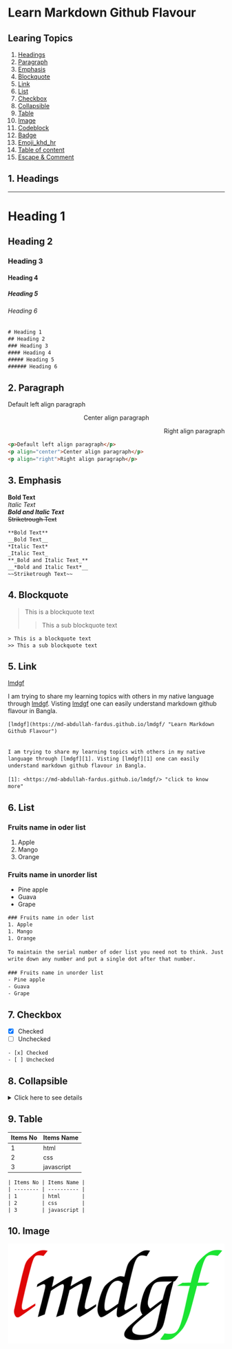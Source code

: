 # Learn Markdown Github Flavour

## Learing Topics
1. [Headings](#headings)
1. [Paragraph](#paragraph)
1. [Emphasis](#emphasis)
1. [Blockquote](#blockquote)
1. [Link](#link)
2. [List](#list)
3. [Checkbox](#checkbox)
4. [Collapsible](#collapsible)
5. [Table](#table)
6. [Image](#image)
7. [Codeblock](#codeblock)
8. [Badge](#badge)
9. [Emoji_khd_hr](#emoji-kbd-hr)
10. [Table of content](#table-of-content)
11. [Escape & Comment](#escape-n-comment)

<a name="headings"></a>
## 1. Headings
***
# Heading 1
## Heading 2
### Heading 3
#### Heading 4
##### Heading 5
###### Heading 6
```
# Heading 1
## Heading 2
### Heading 3
#### Heading 4
##### Heading 5
###### Heading 6
```
<a name="paragraph"></a>
## 2. Paragraph

<p>Default left align paragraph</p>
<p align="center">Center align paragraph</p>
<p align="right">Right align paragraph</p>

```html
<p>Default left align paragraph</p>
<p align="center">Center align paragraph</p>
<p align="right">Right align paragraph</p>
```
<a name="emphasis"></a>
## 3. Emphasis

**Bold Text** <br>
*Italic Text* <br>
**_Bold and Italic Text_** <br>
~~Striketrough Text~~
```
**Bold Text**
__Bold Text__
*Italic Text*
_Italic Text_
**_Bold and Italic Text_**
__*Bold and Italic Text*__
~~Striketrough Text~~
```
<a name="blocquote"></a>
## 4. Blockquote

> This is a blockquote text
>> This a sub blockquote text
```
> This is a blockquote text
>> This a sub blockquote text
```
<a name="link"></a>
## 5. Link
[lmdgf](https://md-abdullah-fardus.github.io/lmdgf/ "Learn Markdown Github Flavour")


I am trying to share my learning topics with others in my native language through [lmdgf][1]. Visting [lmdgf][1] one can easily understand markdown github flavour in Bangla.

[1]: <https://md-abdullah-fardus.github.io/lmdgf/> "click to know more"
```
[lmdgf](https://md-abdullah-fardus.github.io/lmdgf/ "Learn Markdown Github Flavour")


I am trying to share my learning topics with others in my native language through [lmdgf][1]. Visting [lmdgf][1] one can easily understand markdown github flavour in Bangla.

[1]: <https://md-abdullah-fardus.github.io/lmdgf/> "click to know more"
```

<a name="list"></a>
## 6. List 

### Fruits name in oder list
1. Apple
1. Mango
1. Orange 

### Fruits name in unorder list
- Pine apple
- Guava
- Grape
```
### Fruits name in oder list
1. Apple
1. Mango
1. Orange 

To maintain the serial number of oder list you need not to think. Just write down any number and put a single dot after that number.

### Fruits name in unorder list
- Pine apple
- Guava
- Grape
```
<a name="checkbox"></a>
## 7. Checkbox

- [x] Checked
- [ ] Unchecked
```
- [x] Checked
- [ ] Unchecked
```

<a name="collapsible"></a>
## 8. Collapsible

<details>
    <summary>Click here to see details</summary>

    Here two tags are available. Parent tag name is details and child tag name is summary which plays the role of a title. 
</details>

<a name="table"></a>
## 9. Table
| Items No | Items Name |
| -------- | ---------- |
| 1        | html       |
| 2        | css        |
| 3        | javascript |
```
| Items No | Items Name |
| -------- | ---------- |
| 1        | html       |
| 2        | css        |
| 3        | javascript |
```

<a name="image"></a>
## 10. Image
![Learn markdown github flavour logo](lmdgf.png)

